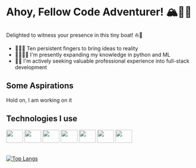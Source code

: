 <h1> Ahoy, Fellow Code Adventurer! 🏔️🧗🏻 </h1>  

Delighted to witness your presence in this tiny boat! ⛵️🌊

<ul>
  <li><span>🙌🏻💡 </span> Ten persistent fingers to bring ideas to reality</li>
  <li><span>📖🧑🏻‍💻 </span> I'm presently expanding my knowledge in python and ML</li>
  <li><span>🔎💼 </span> I'm actively seeking valuable professional experience into full-stack development</li>
</ul>

## Some Aspirations
<p> Hold on, I am working on it</p>



## Technologies I use
<div style="display: inline_block;">
<img height="35px" width="45px" style="cursor: none;" src="https://cdn.jsdelivr.net/gh/devicons/devicon/icons/css3/css3-original-wordmark.svg" />
<img height="35px" width="45px" style="cursor: none;" src="https://cdn.jsdelivr.net/gh/devicons/devicon/icons/html5/html5-original-wordmark.svg" />
<img height="35px" width="45px" style="cursor: none;" src="https://cdn.jsdelivr.net/gh/devicons/devicon/icons/javascript/javascript-original.svg" />
<img height="35px" width="45px" style="cursor: none;" src="https://cdn.jsdelivr.net/gh/devicons/devicon/icons/java/java-original-wordmark.svg" />
<img height="35px" width="45px" style="cursor: none;" src="https://cdn.jsdelivr.net/gh/devicons/devicon/icons/php/php-original.svg" />
<img height="35px" width="45px" style="cursor: none;" src="https://cdn.jsdelivr.net/gh/devicons/devicon/icons/mysql/mysql-original-wordmark.svg" />
<img height="35px" width="45px" style="cursor: none;" src="https://cdn.jsdelivr.net/gh/devicons/devicon/icons/arduino/arduino-original-wordmark.svg" />
</div>
<br>


[![Top Langs](https://github-readme-stats.vercel.app/api/top-langs/?username=GabrielFagundst&layout=compact)](https://github.com/GabrielFagundst/github-readme-stats)
